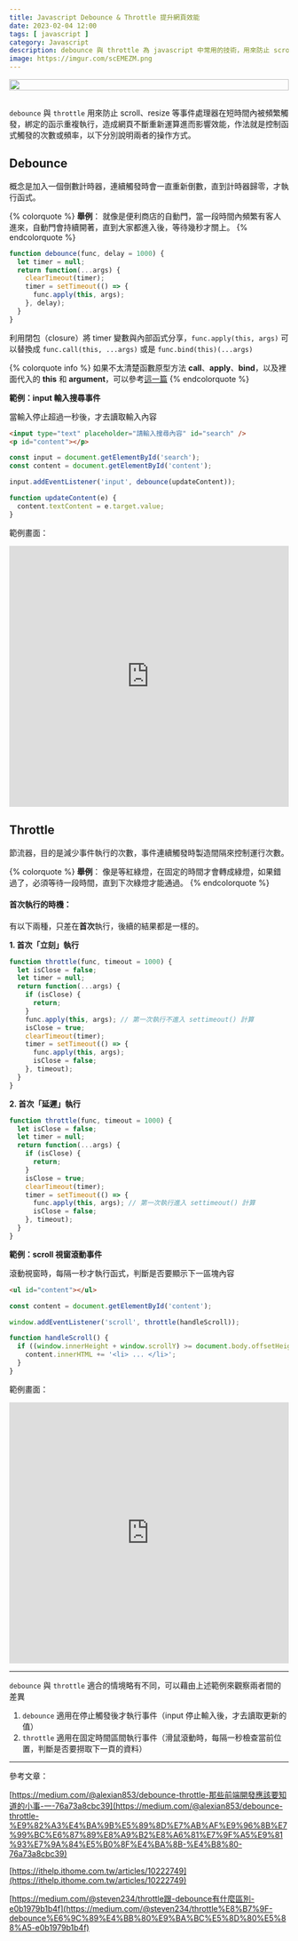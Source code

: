 ```yaml
---
title: Javascript Debounce & Throttle 提升網頁效能
date: 2023-02-04 12:00
tags: [ javascript ]
category: Javascript
description: debounce 與 throttle 為 javascript 中常用的技術，用來防止 scroll、resize 等事件處理器在短時間內被頻繁觸發，綁定的函示重複執行，造成網頁不斷重新運算進而影響效能，本篇將分別說明兩者的操作方式
image: https://imgur.com/scEMEZM.png
---
```


<div style="display: flex; justify-content: center; margin: 0 0 30px;">
  <img style="width: 100%; max-width: 700px;" src="https://imgur.com/scEMEZM.png">
</div>

`debounce` 與 `throttle` 用來防止 scroll、resize 等事件處理器在短時間內被頻繁觸發，綁定的函示重複執行，造成網頁不斷重新運算進而影響效能，作法就是控制函式觸發的次數或頻率，以下分別說明兩者的操作方式。

## **Debounce**

概念是加入一個倒數計時器，連續觸發時會一直重新倒數，直到計時器歸零，才執行函式。

{% colorquote %}
**舉例**：
就像是便利商店的自動門，當一段時間內頻繁有客人進來，自動門會持續開著，直到大家都進入後，等待幾秒才關上。
{% endcolorquote %}

<!-- more -->

```jsx
function debounce(func, delay = 1000) {
  let timer = null;
  return function(...args) {
    clearTimeout(timer);
    timer = setTimeout(() => {
      func.apply(this, args);
    }, delay);
  }
}
```

利用閉包（closure）將 timer 變數與內部函式分享，`func.apply(this, args)` 可以替換成 `func.call(this, ...args)` 或是 `func.bind(this)(...args)`

{% colorquote info %}
如果不太清楚函數原型方法 **call**、**apply**、**bind**，以及裡面代入的 **this** 和 **argument**，可以參考[這一篇](https://clairechang.tw/2023/02/04/javascript/js-call-apply-bind/)
{% endcolorquote %}

**範例：input 輸入搜尋事件**

當輸入停止超過一秒後，才去讀取輸入內容

```html
<input type="text" placeholder="請輸入搜尋內容" id="search" />
<p id="content"></p>
```

```jsx
const input = document.getElementById('search');
const content = document.getElementById('content');

input.addEventListener('input', debounce(updateContent));

function updateContent(e) {
  content.textContent = e.target.value;
}
```

範例畫面：

<iframe height="470" style="width: 100%;" scrolling="no" title="Javascript Debounce" src="https://codepen.io/claire-chang-the-bashful/embed/bGjOXoP?default-tab=html%2Cresult" frameborder="no" loading="lazy" allowtransparency="true" allowfullscreen="true">
  See the Pen <a href="https://codepen.io/claire-chang-the-bashful/pen/bGjOXoP">
  Javascript Debounce</a> by Claire Chang (<a href="https://codepen.io/claire-chang-the-bashful">@claire-chang-the-bashful</a>)
  on <a href="https://codepen.io">CodePen</a>.
</iframe>

## **Throttle**

節流器，目的是減少事件執行的次數，事件連續觸發時製造間隔來控制運行次數。

{% colorquote %}
**舉例**：
像是等紅綠燈，在固定的時間才會轉成綠燈，如果錯過了，必須等待一段時間，直到下次綠燈才能通過。
{% endcolorquote %}

#### **首次執行的時機：**

有以下兩種，只差在**首次**執行，後續的結果都是一樣的。

**1. 首次「立刻」執行**

```jsx
function throttle(func, timeout = 1000) {
  let isClose = false;
  let timer = null;
  return function(...args) {
    if (isClose) {
      return;
    }
    func.apply(this, args); // 第一次執行不進入 settimeout() 計算
    isClose = true;
    clearTimeout(timer);
    timer = setTimeout(() => {
      func.apply(this, args);
      isClose = false;
    }, timeout);
  }
}
```

**2. 首次「延遲」執行**

```jsx
function throttle(func, timeout = 1000) {
  let isClose = false;
  let timer = null;
  return function(...args) {
    if (isClose) {
      return;
    }
    isClose = true;
    clearTimeout(timer);
    timer = setTimeout(() => {
      func.apply(this, args); // 第一次執行進入 settimeout() 計算
      isClose = false;
    }, timeout);
  }
}
```

**範例：scroll 視窗滾動事件**

滾動視窗時，每隔一秒才執行函式，判斷是否要顯示下一區塊內容

```html
<ul id="content"></ul>
```

```jsx
const content = document.getElementById('content');

window.addEventListener('scroll', throttle(handleScroll));

function handleScroll() {
  if ((window.innerHeight + window.scrollY) >= document.body.offsetHeight) {
    content.innerHTML += '<li> ... </li>';
  }
}
```

範例畫面：

<iframe height="470" style="width: 100%;" scrolling="no" title="Javascript Throttle" src="https://codepen.io/claire-chang-the-bashful/embed/abjXYBg?default-tab=html%2Cresult" frameborder="no" loading="lazy" allowtransparency="true" allowfullscreen="true">
  See the Pen <a href="https://codepen.io/claire-chang-the-bashful/pen/abjXYBg">
  Javascript Throttle</a> by Claire Chang (<a href="https://codepen.io/claire-chang-the-bashful">@claire-chang-the-bashful</a>)
  on <a href="https://codepen.io">CodePen</a>.
</iframe>

---

`debounce` 與 `throttle` 適合的情境略有不同，可以藉由上述範例來觀察兩者間的差異

1. `debounce` 適用在停止觸發後才執行事件（input 停止輸入後，才去讀取更新的值）
2. `throttle` 適用在固定時間區間執行事件（滑鼠滾動時，每隔一秒檢查當前位置，判斷是否要撈取下一頁的資料）

---

參考文章：

[https://medium.com/@alexian853/debounce-throttle-那些前端開發應該要知道的小事-一-76a73a8cbc39](https://medium.com/@alexian853/debounce-throttle-%E9%82%A3%E4%BA%9B%E5%89%8D%E7%AB%AF%E9%96%8B%E7%99%BC%E6%87%89%E8%A9%B2%E8%A6%81%E7%9F%A5%E9%81%93%E7%9A%84%E5%B0%8F%E4%BA%8B-%E4%B8%80-76a73a8cbc39)

[https://ithelp.ithome.com.tw/articles/10222749](https://ithelp.ithome.com.tw/articles/10222749)

[https://medium.com/@steven234/throttle跟-debounce有什麼區別-e0b1979b1b4f](https://medium.com/@steven234/throttle%E8%B7%9F-debounce%E6%9C%89%E4%BB%80%E9%BA%BC%E5%8D%80%E5%88%A5-e0b1979b1b4f)
